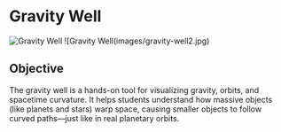 # Gravity Well
![Gravity Well](images/gravity-well.jpg)
![Gravity Well(images/gravity-well2.jpg)
## Objective
The gravity well is a hands-on tool for visualizing gravity, orbits, and spacetime curvature. It helps students understand how massive objects (like planets and stars) warp space, causing smaller objects to follow curved paths—just like in real planetary orbits.

